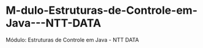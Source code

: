 # M-dulo-Estruturas-de-Controle-em-Java---NTT-DATA
Módulo: Estruturas de Controle em Java - NTT DATA
